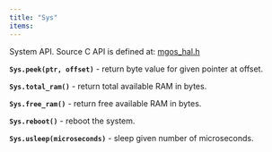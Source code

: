 ```yaml
---
title: "Sys"
items:
---
```


 System API. Source C API is defined at:
 [mgos_hal.h](https://github.com/cesanta/mongoose-os/blob/master/fw/src/mgos_hal.h)



 **`Sys.peek(ptr, offset)`** - return byte value for given pointer at offset.



 **`Sys.total_ram()`** - return total available RAM in bytes.



 **`Sys.free_ram()`** - return free available RAM in bytes.



 **`Sys.reboot()`** - reboot the system.



 **`Sys.usleep(microseconds)`** - sleep given number of microseconds.


